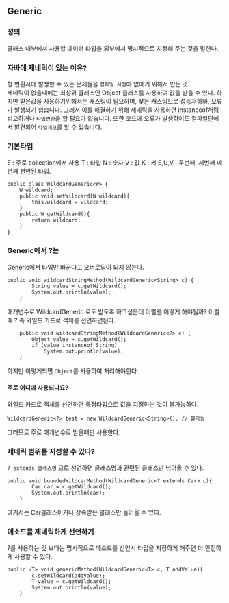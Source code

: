 ## Generic
### 정의
클래스 내부에서 사용할 데이터 타입을 외부에서 명시적으로 지정해 주는 것을 말한다.


### 자바에 제네릭이 있는 이유?
형 변환시에 발생할 수 있는 문제들을 `컴파일 시점`에 없애기 위해서 만든 것.<br>
제네릭이 없을때에는 최상위 클래스인 Object 클래스를 사용하여 
값을 받을 수 있다. 하지만 받은값을 사용하기위해서는 캐스팅이 필요하며, 잦은 캐스팅으로 성능저하와, 오류가 발생되기 쉽습니다.
그래서 이를 해결하기 위해 제네릭을 사용하면 instanceof처럼 비교하거나 `타입변환`을 할 필요가 없습니다.
또한 코드에 오류가 발생하여도 컴파일단에서 발견되어 `타입체크`를 할 수 있습니다.

### 기본타입
E : 주로 collection에서 사용
T : 타입
N : 숫자
V : 값
K : 키
S,U,V : 두번째, 세번째 네번째 선언된 타입.

~~~
public class WildcardGeneric<W> {
    W wildcard;
    public void setWildcard(W wildcard){
        this.wildcard = wildcard;
    }
    public W getWildcard(){
        return wildcard;
    }
}
~~~

### Generic에서 ?는
Generic에서 타입만 바꾼다고 오버로딩이 되지 않는다.
~~~
public void wildcardStringMethod(WildcardGeneric<String> c) {
        String value = c.getWildcard();
        System.out.println(value);
    }
~~~
매개변수로 WildcardGeneric<int> 로도 받도록 하고싶은데 이럴땐 어떻게 해야될까?
이럴때 ? 즉 와일드 카드로 객체를 선언하면된다.
~~~
    public void wildcardStringMethod(WildcardGeneric<?> c) {
        Object value = c.getWildcard();
        if (value instanceof String)
            System.out.println(value);
    }
~~~
하지만 이렇게되면 `Object`를 사용하여 처리해야한다.
#### 주로 어디에 사용되나요?
와일드 카드로 객체를 선언하면 특정타입으로 값을 지정하는 것이 불가능하다.
~~~
WildcardGeneric<?> test = new WildcardGeneric<String>(); // 불가능
~~~
그러므로 주로 매개변수로 받을때만 사용한다.

### 제네릭 범위를 지정할 수 있다?
`? extends 클래스명` 으로 선언하면 클래스명과 관련된 클래스만 넘어올 수 있다.
~~~
public void boundedWildcarMethod(WildcardGeneric<? extends Car> c){
        Car car = c.getWildcard();
        System.out.println(car);
    }
~~~
여기서는 Car클래스이거나 상속받은 클래스만 들어올 수 있다.

### 메소드를 제네릭하게 선언하기
?를 사용하는 것 보다는 명시적으로 메소드를 선언시 타입을 지정하게 해주면 더 안전하게 사용할 수 있다.
~~~
public <T> void genericMethod(WildcardGeneric<T> c, T addValue){
        c.setWildcard(addValue);
        T value = c.getWildcard();
        System.out.println(value);
    }
~~~